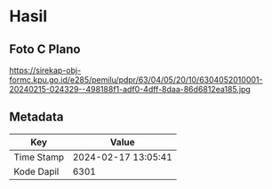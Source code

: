# Hasil

## Foto C Plano

https://sirekap-obj-formc.kpu.go.id/e285/pemilu/pdpr/63/04/05/20/10/6304052010001-20240215-024329--498188f1-adf0-4dff-8daa-86d6812ea185.jpg


## Metadata

| Key        | Value               |
| ---------- | ------------------- |
| Time Stamp | 2024-02-17 13:05:41 |
| Kode Dapil | 6301                |



